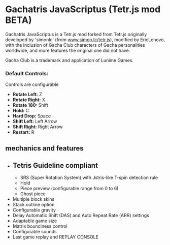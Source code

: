 # Gachatris JavaScriptus (Tetr.js mod BETA)

Gachatris JavaScriptus is a Tetr.js mod forked from Tetr.js originally developed by 'simonlc' (from www.simon.lc/tetr.js), modified by EricLenovo, with the inclusion of Gacha Club characters of Gacha personalities worldwide, and more features the original one did not have.

Gacha Club is a trademark and application of Lunime Games.

### Default Controls:

Controls are configurable

- **Rotate Left:** Z
- **Rotate Right:** X
- **Rotate 180:** Shift
- **Hold:** C
- **Hard Drop:** Space
- **Shift Left:** Left Arrow
- **Shift Right:** Right Arrow
- **Restart:** R

## mechanics and features

- Tetris Guideline compliant
  - 
  - SRS (Super Rotation System) with Jstris-like T-spin detection rule
  - Hold
  - Piece preview (configurable range from 0 to 6)
  - Ghost piece
- Multiple block skins
- Stack outline option
- Configurable gravity
- Delay Automatic Shift (DAS) and Auto Repeat Rate (ARR) settings
- Adaptable game size
- Matrix bounciness control
- Configurable sounds
- Last game replay and REPLAY CONSOLE
